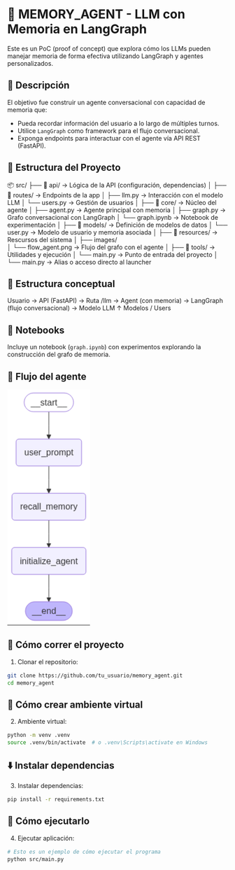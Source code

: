 # 🧠 MEMORY_AGENT - LLM con Memoria en LangGraph

Este es un PoC (proof of concept) que explora cómo los LLMs pueden manejar memoria de forma efectiva utilizando LangGraph y agentes personalizados.

## 🚀 Descripción

El objetivo fue construir un agente conversacional con capacidad de memoria que:

- Pueda recordar información del usuario a lo largo de múltiples turnos.
- Utilice `LangGraph` como framework para el flujo conversacional.
- Exponga endpoints para interactuar con el agente vía API REST (FastAPI).

## 🧱 Estructura del Proyecto

📦 src/
├── 📁 api/         → Lógica de la API (configuración, dependencias)
│
├── 📁 routes/      → Endpoints de la app
│   ├── llm.py      → Interacción con el modelo LLM
│   └── users.py    → Gestión de usuarios
│
├── 📁 core/        → Núcleo del agente
│   ├── agent.py    → Agente principal con memoria
│   ├── graph.py    → Grafo conversacional con LangGraph
│   └── graph.ipynb → Notebook de experimentación
│
├── 📁 models/      → Definición de modelos de datos
│   └── user.py     → Modelo de usuario y memoria asociada
│
├── 📁 resources/          → Rescursos del sistema
│   ├── images/      
│       └── flow_agent.png  → Flujo del grafo con el agente
│
├── 📁 tools/       → Utilidades y ejecución
│   └── main.py     → Punto de entrada del proyecto
│
└── main.py         → Alias o acceso directo al launcher


## 🧱 Estructura conceptual

Usuario → API (FastAPI) → Ruta /llm → Agent (con memoria) → LangGraph (flujo conversacional) → Modelo LLM
                                      ↑
                                  Modelos / Users



## 📒 Notebooks

Incluye un notebook (`graph.ipynb`) con experimentos explorando la construcción del grafo de memoria.


## 🔄 Flujo del agente

![alt text](./src/resources/images/flow_agent.png)


## 🧪 Cómo correr el proyecto

1. Clonar el repositorio:

```bash
git clone https://github.com/tu_usuario/memory_agent.git
cd memory_agent
```

## 🐍 Cómo crear ambiente virtual

2. Ambiente virtual:

```bash
python -m venv .venv
source .venv/bin/activate  # o .venv\Scripts\activate en Windows
```

## ⬇️ Instalar dependencias

3. Instalar dependencias:

```bash
pip install -r requirements.txt
```

## 🚀 Cómo ejecutarlo


4. Ejecutar aplicación:

```bash
# Esto es un ejemplo de cómo ejecutar el programa
python src/main.py
```